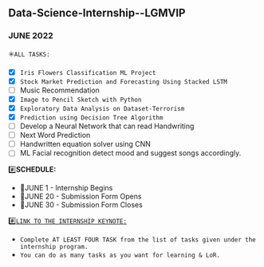 ## Data-Science-Internship--LGMVIP
### JUNE 2022
✳️`ALL TASKS:`
- [x] `Iris Flowers Classification ML Project`
- [x] `Stock Market Prediction and Forecasting Using Stacked LSTM`
- [ ] Music Recommendation
- [x] `Image to Pencil Sketch with Python`
- [x] `Exploratory Data Analysis on Dataset-Terrorism`
- [x] `Prediction using Decision Tree Algorithm`
- [ ] Develop a Neural Network that can read Handwriting
- [ ] Next Word Prediction
- [ ] Handwritten equation solver using CNN
- [ ] ML Facial recognition detect mood and suggest songs accordingly.

#️⃣**SCHEDULE:**

- 📢JUNE 1 - Internship Begins
- 📢JUNE 20 - Submission Form Opens
- 📢JUNE 30 - Submission Form Closes

#️⃣[`LINK TO THE INTERNSHIP KEYNOTE:`](http://shorturl.at/qrsDF)

- `Complete AT LEAST FOUR TASK from the list of tasks given under the internship program.`
- `You can do as many tasks as you want for learning & LoR.`

